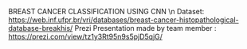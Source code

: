 BREAST CANCER CLASSIFICATION USING CNN \n
Dataset: https://web.inf.ufpr.br/vri/databases/breast-cancer-histopathological-database-breakhis/
Prezi Presentation made by team member : https://prezi.com/view/tz1y3Rt95n9s5pjD5qjG/

